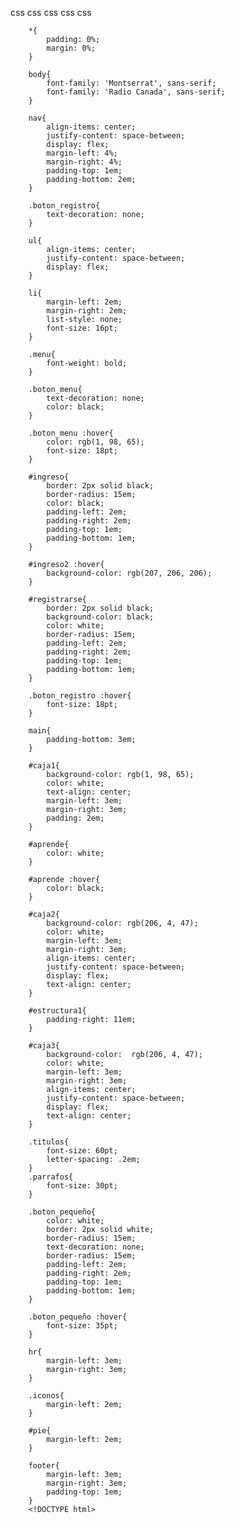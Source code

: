 css css css css css

		*{
            padding: 0%;
            margin: 0%;
        }

        body{
            font-family: 'Montserrat', sans-serif;
            font-family: 'Radio Canada', sans-serif;
        }

        nav{
            align-items: center;
            justify-content: space-between;
            display: flex;
            margin-left: 4%;
            margin-right: 4%;
            padding-top: 1em;
            padding-bottom: 2em;
        }

        .boton_registro{
            text-decoration: none;
        }

        ul{
            align-items: center;
            justify-content: space-between;
            display: flex;
        }

        li{
            margin-left: 2em;
            margin-right: 2em;
            list-style: none;
            font-size: 16pt;
        }

        .menu{
            font-weight: bold;
        }

        .boton_menu{
            text-decoration: none;
            color: black;
        }

        .boton_menu :hover{
            color: rgb(1, 98, 65);
            font-size: 18pt;
        }

        #ingreso{
            border: 2px solid black;
            border-radius: 15em;
            color: black;
            padding-left: 2em;
            padding-right: 2em;
            padding-top: 1em;
            padding-bottom: 1em;
        }

        #ingreso2 :hover{
            background-color: rgb(207, 206, 206);
        }

        #registrarse{
            border: 2px solid black;
            background-color: black;
            color: white;
            border-radius: 15em;
            padding-left: 2em;
            padding-right: 2em;
            padding-top: 1em;
            padding-bottom: 1em;
        }

        .boton_registro :hover{
            font-size: 18pt;
        }

        main{
            padding-bottom: 3em;
        }

        #caja1{
            background-color: rgb(1, 98, 65);
            color: white;
            text-align: center;
            margin-left: 3em;
            margin-right: 3em;
            padding: 2em;
        }

        #aprende{
            color: white;
        }

        #aprende :hover{
            color: black;
        }

        #caja2{
            background-color: rgb(206, 4, 47);
            color: white;
            margin-left: 3em;
            margin-right: 3em;
            align-items: center;
            justify-content: space-between;
            display: flex;
            text-align: center;
        }

        #estructura1{
            padding-right: 11em;
        }

        #caja3{
            background-color:  rgb(206, 4, 47);
            color: white;
            margin-left: 3em;
            margin-right: 3em;
            align-items: center;
            justify-content: space-between;
            display: flex;
            text-align: center;
        }

        .titulos{
            font-size: 60pt;
            letter-spacing: .2em;
        }
        .parrafos{
            font-size: 30pt;
        }

        .boton_pequeño{
            color: white;
            border: 2px solid white;
            border-radius: 15em;
            text-decoration: none;
            border-radius: 15em;
            padding-left: 2em;
            padding-right: 2em;
            padding-top: 1em;
            padding-bottom: 1em;
        }

        .boton_pequeño :hover{
            font-size: 35pt;
        }

        hr{
            margin-left: 3em;
            margin-right: 3em;
        }

        .iconos{
            margin-left: 2em;
        }

        #pie{
            margin-left: 2em;
        }
        
        footer{
            margin-left: 3em;
            margin-right: 3em;
            padding-top: 1em;
        }
        <!DOCTYPE html>
<html lang="en">
<head>
    <meta charset="UTF-8">
    <meta http-equiv="X-UA-Compatible" content="IE=edge">
    <meta name="viewport" content="width=device-width, initial-scale=1.0">
    <title>Document</title>
    <link rel="stylesheet" href="css/estilos.css">
    <link rel="preconnect" href="https://fonts.googleapis.com">
    <link rel="preconnect" href="https://fonts.gstatic.com" crossorigin>
    <link href="https://fonts.googleapis.com/css2?family=Montserrat:wght@100&family=Radio+Canada:wght@300&display=swap" rel="stylesheet">
    <title>Alebrijes proyecto</title>
	<style>
    <body>
            
            <header>
                <nav>
                    <a href=""><img src="img/icono_maya.png" width="80px"></a>
                    <ul>
                        <a class="boton_menu" href=""><li class="menu">ARTE</li></a>
                        <a class="boton_menu" href=""><li class="menu">COLECCIONES</li></a>
                        <a class="boton_menu" href=""><li class="menu">CONOCENOS</li></a>
                    </ul>
                    <ul id="registro">
                        <a id="ingreso2" class="boton_registro" href=""><li id="ingreso">Iniciar seción</li></a>
                        <a class="boton_registro" href=""><li id="registrarse">Registrarse</li></a>
                    </ul>
                </nav>
            </header>
        
            <main>
                <article>
                    <div id="caja1">
                        <p><h1 class="titulos">UNA EXPERIENCIA <br>
                            TOTALMENTE NUEVA <br>
                            EN EL ARTE</h1></p> <br>
                        <p class="parrafos">Una tradición milenaria nos ha acompañado a través de todo <br>
                        este tiempo. <a id="aprende" href="">Aprende mas...</a></p>
                    </div>
                    <br>
                    <div id="caja2">
                        <img src="img/alebrije.jpg" width="800px">
                        <div id="estructura1">
                            <p class="parrafos"><h1 class="titulos">ALEBRIJES <br>
                                MEXICANOS</h1></p>
                            <P class="parrafos">Tallados en madera cumplen con las mas <br>
                            altas exigencias en diseño.</P> <br>
                            <br>
                            <br>
                        <a class="boton_pequeño" href=""> Has tu pedido</a>
                        </div>
                    </div>
                    <br>
                    <div id="caja3">
                        <div id="estructura2">
                            <p></p><h1 class="titulos">CREATIVIDAD E IMAGINACIÓN</h1></p>
                            <p class="parrafos">Un sueño hecho realidad.</p> <br>
                            <br>
                            <br>
                            <a class="boton_pequeño" href="">Has tu pedido</a>
                        </div>
                        <img src="img/alebrije 2.png" width="900px">
                    </div>
                </article>
            </main>
                <hr>
            <footer>
                <br>
                <a href=""><img class="iconos" src="img/fb.png" width="50px"></a>
                <a href=""><img class="iconos" src="img/twitter.png" width="50px"></a>
                <a href=""><img class="iconos" src="img/insta.png" width="50px"></a>
                <a href=""><img class="iconos" src="img/pint.png" width="50px"></a>
                <a href=""><img class="iconos" src="img/youtube.png" width="50px"></a>
                <a href=""><img class="iconos" src="img/spoti.png" width="50px"></a>
                <br>
                <br>
                <p id="pie">2022 Todos los derechos reselvados al arte popular</p>
                <br>
            </footer>
        </body>
        </html>
